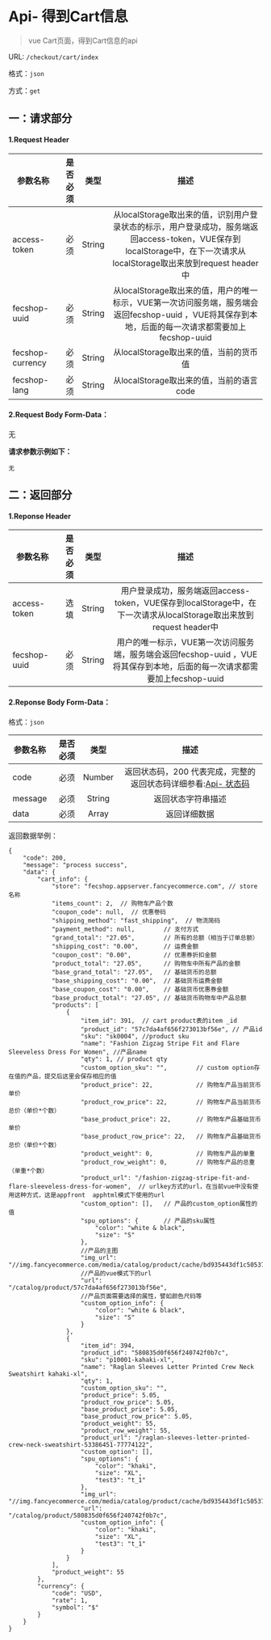 Api- 得到Cart信息
================

> vue Cart页面，得到Cart信息的api



URL: `/checkout/cart/index`

格式：`json`

方式：`get`


一：请求部分
---------

#### 1.Request Header


| 参数名称          | 是否必须    |  类型        |  描述     |
| ------------------| -----:      | :----:       |:----:     |
| access-token      | 必须        |   String     | 从localStorage取出来的值，识别用户登录状态的标示，用户登录成功，服务端返回access-token，VUE保存到localStorage中，在下一次请求从localStorage取出来放到request header中   |
| fecshop-uuid      | 必须        |   String     | 从localStorage取出来的值，用户的唯一标示，VUE第一次访问服务端，服务端会返回fecshop-uuid ，VUE将其保存到本地，后面的每一次请求都需要加上fecshop-uuid    |
| fecshop-currency  | 必须        |   String     | 从localStorage取出来的值，当前的货币值  |
| fecshop-lang      | 必须        |   String     | 从localStorage取出来的值，当前的语言code  |


#### 2.Request Body Form-Data：

无

**请求参数示例如下：**

```
无
```

二：返回部分
----------

#### 1.Reponse Header


| 参数名称          | 是否必须    |  类型        |  描述     |
| ------------------| -----:      | :----:       |:----:     |
| access-token      | 选填        |   String     | 用户登录成功，服务端返回access-token，VUE保存到localStorage中，在下一次请求从localStorage取出来放到request header中   |
| fecshop-uuid      | 必须        |   String     | 用户的唯一标示，VUE第一次访问服务端，服务端会返回fecshop-uuid ，VUE将其保存到本地，后面的每一次请求都需要加上fecshop-uuid    |



#### 2.Reponse Body Form-Data：

格式：`json`

| 参数名称        | 是否必须    |  类型       |  描述        |
| ----------------| -----:      | :----:      |:----:        | 
| code            | 必须        |   Number    | 返回状态码，200 代表完成，完整的返回状态码详细参看:[Api- 状态码](fecshop-server-return-code.md)  |
| message         | 必须        |   String    | 返回状态字符串描述  |
| data            | 必须        |   Array     | 返回详细数据        |

返回数据举例：

```
{
    "code": 200,
    "message": "process success",
    "data": {
        "cart_info": {
            "store": "fecshop.appserver.fancyecommerce.com", // store名称
            "items_count": 2,  // 购物车产品个数
            "coupon_code": null,  // 优惠卷码
            "shipping_method": "fast_shipping",  // 物流简码
            "payment_method": null,        // 支付方式
            "grand_total": "27.05",        // 所有的总额（相当于订单总额）
            "shipping_cost": "0.00",       // 运费金额
            "coupon_cost": "0.00",         // 优惠券折扣金额
            "product_total": "27.05",      // 购物车中所有产品的金额
            "base_grand_total": "27.05",   // 基础货币的总额
            "base_shipping_cost": "0.00",  // 基础货币运费金额
            "base_coupon_cost": "0.00",    // 基础货币优惠券金额
            "base_product_total": "27.05", // 基础货币购物车中产品总额
            "products": [
                {
                    "item_id": 391,  // cart product表的item _id   
                    "product_id": "57c7da4af656f273013bf56e", // 产品id
                    "sku": "sk0004", //product sku
                    "name": "Fashion Zigzag Stripe Fit and Flare Sleeveless Dress For Women", //产品name
                    "qty": 1, // product qty
                    "custom_option_sku": "",        // custom option存在值的产品，提交后这里会保存相应的值
                    "product_price": 22,            // 购物车产品当前货币单价
                    "product_row_price": 22,        // 购物车产品当前货币总价（单价*个数）
                    "base_product_price": 22,       // 购物车产品基础货币单价
                    "base_product_row_price": 22,   // 购物车产品基础货币总价（单价*个数）
                    "product_weight": 0,            // 购物车产品的单重
                    "product_row_weight": 0,        // 购物车产品的总重（单重*个数）
                    "product_url": "/fashion-zigzag-stripe-fit-and-flare-sleeveless-dress-for-women",  // urlkey方式的url，在当前vue中没有使用这种方式，这是appfront  apphtml模式下使用的url
                    "custom_option": [],   // 产品的custom_option属性的值
                    "spu_options": {       // 产品的sku属性
                        "color": "white & black",
                        "size": "S"
                    },
                    //产品的主图
                    "img_url": "//img.fancyecommerce.com/media/catalog/product/cache/bd935443df1c50537d4edaab4af5d446/150/150/2/01/20160707145718_97803.jpg",
                    //产品的vue模式下的url
                    "url": "/catalog/product/57c7da4af656f273013bf56e", 
                    //产品页面需要选择的属性，譬如颜色尺码等
                    "custom_option_info": {
                        "color": "white & black",
                        "size": "S"
                    }
                },
                {
                    "item_id": 394,
                    "product_id": "580835d0f656f240742f0b7c",
                    "sku": "p10001-kahaki-xl",
                    "name": "Raglan Sleeves Letter Printed Crew Neck Sweatshirt kahaki-xl",
                    "qty": 1,
                    "custom_option_sku": "",
                    "product_price": 5.05,
                    "product_row_price": 5.05,
                    "base_product_price": 5.05,
                    "base_product_row_price": 5.05,
                    "product_weight": 55,
                    "product_row_weight": 55,
                    "product_url": "/raglan-sleeves-letter-printed-crew-neck-sweatshirt-53386451-77774122",
                    "custom_option": [],
                    "spu_options": {
                        "color": "khaki",
                        "size": "XL",
                        "test3": "t_1"
                    },
                    "img_url": "//img.fancyecommerce.com/media/catalog/product/cache/bd935443df1c50537d4edaab4af5d446/150/150/2/01/20160905101021_28071.jpg",
                    "url": "/catalog/product/580835d0f656f240742f0b7c",
                    "custom_option_info": {
                        "color": "khaki",
                        "size": "XL",
                        "test3": "t_1"
                    }
                }
            ],
            "product_weight": 55
        },
        "currency": {
            "code": "USD",
            "rate": 1,
            "symbol": "$"
        }
    }
}
```